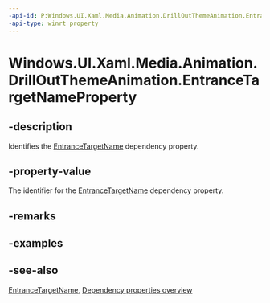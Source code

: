 ```yaml
---
-api-id: P:Windows.UI.Xaml.Media.Animation.DrillOutThemeAnimation.EntranceTargetNameProperty
-api-type: winrt property
---
```


<!-- Property syntax
public Windows.UI.Xaml.DependencyProperty EntranceTargetNameProperty { get; }
-->

# Windows.UI.Xaml.Media.Animation.DrillOutThemeAnimation.EntranceTargetNameProperty

## -description
Identifies the [EntranceTargetName](drilloutthemeanimation_entrancetargetname.md) dependency property.



## -property-value
The identifier for the [EntranceTargetName](drilloutthemeanimation_entrancetargetname.md) dependency property.

## -remarks

## -examples

## -see-also
[EntranceTargetName](drilloutthemeanimation_entrancetargetname.md), [Dependency properties overview](/windows/uwp/xaml-platform/dependency-properties-overview)
